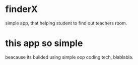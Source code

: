 # finderX
simple app, that helping student to find out teachers room.

# this app so simple
beacause its builded using simple oop coding tech, blablabla.
